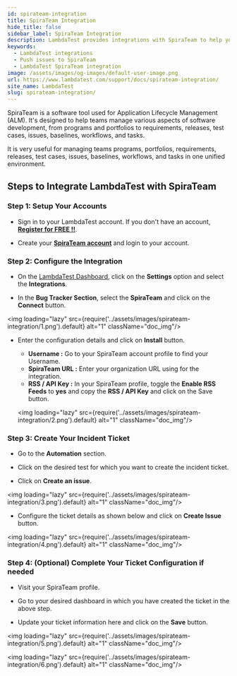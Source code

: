 ```yaml
---
id: spirateam-integration
title: SpiraTeam Integration
hide_title: false
sidebar_label: SpiraTeam Integration
description: LambdaTest provides integrations with SpiraTeam to help you log bugs directly from the middle of your test session on LambdaTest to SpiraTeam platform.
keywords:
  - LambdaTest integrations
  - Push issues to SpiraTeam
  - LambdaTest SpiraTeam integration
image: /assets/images/og-images/default-user-image.png
url: https://www.lambdatest.com/support/docs/spirateam-integration/
site_name: LambdaTest
slug: spirateam-integration/
---
```


<script type="application/ld+json"
      dangerouslySetInnerHTML={{ __html: JSON.stringify({
       "@context": "https://schema.org",
        "@type": "BreadcrumbList",
        "itemListElement": [{
          "@type": "ListItem",
          "position": 1,
          "name": "Home",
          "item": "https://www.lambdatest.com"
        },{
          "@type": "ListItem",
          "position": 2,
          "name": "Support",
          "item": "https://www.lambdatest.com/support/docs/"
        },{
          "@type": "ListItem",
          "position": 3,
          "name": "SpiraTeam Integration",
          "item": "https://www.lambdatest.com/support/docs/spirateam-integration/"
        }]
      })
    }}
></script>

SpiraTeam is a software tool used for Application Lifecycle Management (ALM). It's designed to help teams manage various aspects of software development, from programs and portfolios to requirements, releases, test cases, issues, baselines, workflows, and tasks.

It is very useful for managing teams programs, portfolios, requirements, releases, test cases, issues, baselines, workflows, and tasks in one unified environment.

<div className="ytframe"> 
<div className="youtube" data-embed="kKSHidsC6tk">
    <div className="play-button"></div>
</div>
</div>

## Steps to Integrate LambdaTest with SpiraTeam

### Step 1: Setup Your Accounts

- Sign in to your LambdaTest account. If you don't have an account, **[Register for FREE !!](https://accounts.lambdatest.com/dashboard)**.

- Create your [**SpiraTeam account**](https://www.inflectra.com/Trial/Process.aspx?catalogItemId=90) and login to your account.

### Step 2: Configure the Integration

- On the [LambdaTest Dashboard](https://accounts.lambdatest.com/dashboard), click on the **Settings** option and select the **Integrations**.

- In the **Bug Tracker Section**, select the **SpiraTeam** and click on the **Connect** button.

<img loading="lazy" src={require('../assets/images/spirateam-integration/1.png').default} alt="1" className="doc_img"/>

- Enter the configuration details and click on **Install** button.

    - **Username :**  Go to your SpiraTeam account profile to find your Username.
    - **SpiraTeam URL :** Enter your organization URL using for the integration.
    - **RSS / API Key :** In your SpiraTeam profile, toggle the **Enable RSS Feeds** to **yes** and copy the **RSS / API Key** and click on the Save button.

    <img loading="lazy" src={require('../assets/images/spirateam-integration/2.png').default} alt="1" className="doc_img"/>

### Step 3: Create Your Incident Ticket

- Go to the **Automation** section.

- Click on the desired test for which you want to create the incident ticket.

- Click on **Create an issue**.

<img loading="lazy" src={require('../assets/images/spirateam-integration/3.png').default} alt="1" className="doc_img"/>

- Configure the ticket details as shown below and click on **Create Issue** button.

<img loading="lazy" src={require('../assets/images/spirateam-integration/4.png').default} alt="1" className="doc_img"/>

### Step 4: (Optional) Complete Your Ticket Configuration if needed

- Visit your SpiraTeam profile.

- Go to your desired dashboard in which you have created the ticket in the above step.

- Update your ticket information here and click on the **Save** button.

<img loading="lazy" src={require('../assets/images/spirateam-integration/5.png').default} alt="1" className="doc_img"/>

<img loading="lazy" src={require('../assets/images/spirateam-integration/6.png').default} alt="1" className="doc_img"/>